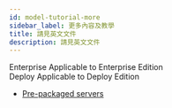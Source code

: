 ```yaml
---
id: model-tutorial-more
sidebar_label: 更多內容及教學
title: 請見英文文件
description: 請見英文文件
---
```


<div class="label-sect">
  <div class="ee-only tooltip">Enterprise
    <span class="tooltiptext">Applicable to Enterprise Edition</span>
  </div>
  <div class="deploy-only tooltip">Deploy
    <span class="tooltiptext">Applicable to Deploy Edition</span>
  </div>
</div>

+ [Pre-packaged servers](../model-deployment-prepackaged-server-intro)
